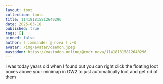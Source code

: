 ```yaml
---
layout: toot
collection: toots
title: 114181815812640296
date: 2025-03-18
published: true
tags: []
pinned: false
author: ⸸ commander ░ nova ⸸ :~$
avatar: /img/avatar/daemon.jpeg
mastodon: https://mastodon.online/@cmdr_nova/114181815812640296
---
```


I was today years old when I found out you can right click the floating loot boxes above your minimap in GW2 to just automatically loot and get rid of them
